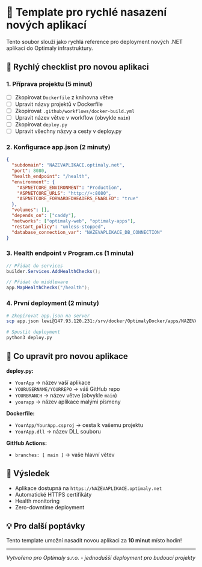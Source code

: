 # 🚀 Template pro rychlé nasazení nových aplikací

Tento soubor slouží jako rychlá reference pro deployment nových .NET aplikací do Optimaly infrastruktury.

## 📝 Rychlý checklist pro novou aplikaci

### 1. Příprava projektu (5 minut)
- [ ] Zkopírovat `Dockerfile` z knihovna větve
- [ ] Upravit názvy projektů v Dockerfile
- [ ] Zkopírovat `.github/workflows/docker-build.yml`
- [ ] Upravit název větve v workflow (obvykle `main`)
- [ ] Zkopírovat `deploy.py` 
- [ ] Upravit všechny názvy a cesty v deploy.py

### 2. Konfigurace app.json (2 minuty)
```json
{
  "subdomain": "NAZEVAPLIKACE.optimaly.net",
  "port": 8080,
  "health_endpoint": "/health",
  "environment": {
    "ASPNETCORE_ENVIRONMENT": "Production",
    "ASPNETCORE_URLS": "http://+:8080",
    "ASPNETCORE_FORWARDEDHEADERS_ENABLED": "true"
  },
  "volumes": [],
  "depends_on": ["caddy"],
  "networks": ["optimaly-web", "optimaly-apps"],
  "restart_policy": "unless-stopped",
  "database_connection_var": "NAZEVAPLIKACE_DB_CONNECTION"
}
```

### 3. Health endpoint v Program.cs (1 minuta)
```csharp
// Přidat do services
builder.Services.AddHealthChecks();

// Přidat do middleware
app.MapHealthChecks("/health");
```

### 4. První deployment (2 minuty)
```bash
# Zkopírovat app.json na server
scp app.json lewi@147.93.120.231:/srv/docker/OptimalyDocker/apps/NAZEVAPLIKACE/

# Spustit deployment
python3 deploy.py
```

## 🔧 Co upravit pro novou aplikace

**deploy.py:**
- `YourApp` → název vaší aplikace
- `YOURUSERNAME/YOURREPO` → váš GitHub repo
- `YOURBRANCH` → název větve (obvykle `main`)
- `yourapp` → název aplikace malými písmeny

**Dockerfile:**
- `YourApp/YourApp.csproj` → cesta k vašemu projektu
- `YourApp.dll` → název DLL souboru

**GitHub Actions:**
- `branches: [ main ]` → vaše hlavní větev

## 🎯 Výsledek
- Aplikace dostupná na `https://NAZEVAPLIKACE.optimaly.net`
- Automatické HTTPS certifikáty
- Health monitoring
- Zero-downtime deployment

## 💡 Pro další poptávky
Tento template umožní nasadit novou aplikaci za **10 minut** místo hodin!

---
*Vytvořeno pro Optimaly s.r.o. - jednodušší deployment pro budoucí projekty*